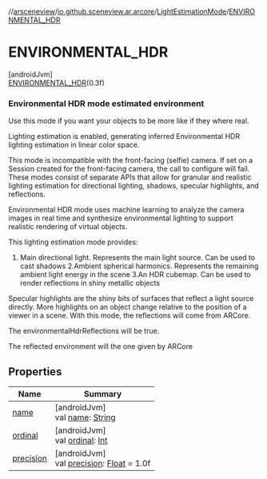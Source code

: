 //[arsceneview](../../../../index.md)/[io.github.sceneview.ar.arcore](../../index.md)/[LightEstimationMode](../index.md)/[ENVIRONMENTAL_HDR](index.md)

# ENVIRONMENTAL_HDR

[androidJvm]\
[ENVIRONMENTAL_HDR](index.md)(0.3f)

###  Environmental HDR mode estimated environment

Use this mode if you want your objects to be more like if they where real.

Lighting estimation is enabled, generating inferred Environmental HDR lighting estimation in linear color space.

This mode is incompatible with the front-facing (selfie) camera. If set on a Session created for the front-facing camera, the call to configure will fail. These modes consist of separate APIs that allow for granular and realistic lighting estimation for directional lighting, shadows, specular highlights, and reflections.

Environmental HDR mode uses machine learning to analyze the camera images in real time and synthesize environmental lighting to support realistic rendering of virtual objects.

This lighting estimation mode provides:

1. 
   Main directional light. Represents the main light source. Can be used to cast shadows 2.Ambient spherical harmonics. Represents the remaining ambient light energy in the scene 3.An HDR cubemap. Can be used to render reflections in shiny metallic objects

Specular highlights are the shiny bits of surfaces that reflect a light source directly. More highlights on an object change relative to the position of a viewer in a scene. With this mode, the reflections will come from ARCore.

The environmentalHdrReflections will be true.

The reflected environment will the one given by ARCore

## Properties

| Name | Summary |
|---|---|
| [name](../../../io.github.sceneview.ar.scene/-plane-renderer/-plane-renderer-mode/-r-e-n-d-e-r_-a-l-l/index.md#-372974862%2FProperties%2F-58641720) | [androidJvm]<br>val [name](../../../io.github.sceneview.ar.scene/-plane-renderer/-plane-renderer-mode/-r-e-n-d-e-r_-a-l-l/index.md#-372974862%2FProperties%2F-58641720): [String](https://kotlinlang.org/api/latest/jvm/stdlib/kotlin/-string/index.html) |
| [ordinal](../../../io.github.sceneview.ar.scene/-plane-renderer/-plane-renderer-mode/-r-e-n-d-e-r_-a-l-l/index.md#-739389684%2FProperties%2F-58641720) | [androidJvm]<br>val [ordinal](../../../io.github.sceneview.ar.scene/-plane-renderer/-plane-renderer-mode/-r-e-n-d-e-r_-a-l-l/index.md#-739389684%2FProperties%2F-58641720): [Int](https://kotlinlang.org/api/latest/jvm/stdlib/kotlin/-int/index.html) |
| [precision](../precision.md) | [androidJvm]<br>val [precision](../precision.md): [Float](https://kotlinlang.org/api/latest/jvm/stdlib/kotlin/-float/index.html) = 1.0f |
